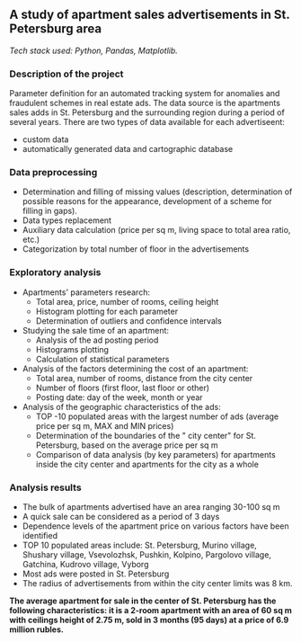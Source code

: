 ## A study of apartment sales advertisements in St. Petersburg area

*Tech stack used: Python, Pandas, Matplotlib.*

### Description of the project

Parameter definition for an automated tracking system for anomalies and fraudulent schemes in real estate ads. The data source is the apartments sales adds in St. Petersburg and the surrounding region during a period of several years.
There are two types of data available for each advertiseent:
* custom data
* automatically generated data and cartographic database

### Data preprocessing

* Determination and filling of missing values (description, determination of possible reasons for the appearance, development of a scheme for filling in gaps).
* Data types replacement
* Auxiliary data calculation (price per sq m, living space to total area ratio, etc.)
* Categorization by total number of floor in the advertisements

### Exploratory analysis

* Apartments' parameters research:
  * Total area, price, number of rooms, ceiling height
  * Histogram plotting for each parameter
  * Determination of outliers and confidence intervals
* Studying the sale time of an apartment:
  * Analysis of the ad posting period
  * Histograms plotting
  * Calculation of statistical parameters
* Analysis of the factors determining the cost of an apartment:
  * Total area, number of rooms, distance from the city center
  * Number of floors (first floor, last floor or other)
  * Posting date: day of the week, month or year
* Analysis of the geographic characteristics of the ads:
  * TOP -10 populated areas with the largest number of ads (average price per sq m, MAX and MIN prices)
  * Determination of the boundaries of the " city center" for St. Petersburg, based on the average price per sq m
  * Comparison of data analysis (by key parameters) for apartments inside the city center and apartments for the city as a whole

### Analysis results

* The bulk of apartments advertised have an area ranging 30-100 sq m
* A quick sale can be considered as a period of 3 days
* Dependence levels of the apartment price on various factors have been identified
* TOP 10 populated areas include: St. Petersburg, Murino village, Shushary village, Vsevolozhsk, Pushkin, Kolpino, Pargolovo village, Gatchina, Kudrovo village, Vyborg
* Most ads were posted in St. Petersburg
* The radius of advertisements from within the city center limits was 8 km.

**The average apartment for sale in the center of St. Petersburg has the following characteristics: it is a 2-room apartment with an area of 60 sq m with ceilings height of 2.75 m, sold in 3 months (95 days) at a price of 6.9 million rubles.**
